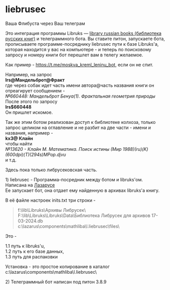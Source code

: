 # liebrusec
Ваша Флибуста через Ваш телеграм

Это интеграция программы Libruks — [library russian books (библиотека русских книг)](https://libruks.wordpress.com) и телеграммного бота. Вы ставите питон, запускаете бота, прописываете программе-посреднику liebrusec пути к базе Libruks'a, которая находится у вас на компьютере - и теперь по поисковому запросу и номеру книги бот перешлет вам в телегу желаемое.

Как пример - https://t.me/moskva_kreml_leninu_bot, если он не спит.

Например, на запрос <br>
__lrs@Мандельброт@Фракт__ <br>
где через собак идет часть имени автора@часть названия книги он отреагирует сообщением - <br>
_№660448: Мандельброт Бенуа(1). Фрактальная геометрия природы_ <br>
После этого по запросу <br>
__lrs$660448__ <br>
Он пришлет искомое. <br>

Так же этим ботом реализован доступ к библиотеке колхоза, только запрос целиком на оглавление и не разбит на две части - имени и названия, например - <br>
__kx3@ Клайн__ <br>
чтобы найти <br>
_№13620 - Клайн М. Математика. Поиск истины (Мир 1988)(ru)(K)(600dpi)(T)(294s)_MPop_.djvu_ <br>
и т.д.

Здесь пока только либрусековская часть.

1\) liebrusec - Программа-посредник между ботом и libruks'ом. Написана на [Лазарусе](https://lazarus-ide.org) <br>
Ее запускает бот, она отдает ему найденную в архивах libruks'а книгу.

В её файле настроек inits.txt три строки - 

> f:\lib\Libruks\Архивы Либрусек\ <br>
> F:\lib\Libruks\Libruks\Data\Библиотека Либрусек для архивов 17-03-2024.db<br>
> c:\lazarus\components\mathliba\l.liebrusec\files\

Это - 

1.1 путь к libruks'u,<br>
1.2 путь к его базе данных,<br>
1.3 путь для распаковки

Установка - это простое копирование в каталог c:\lazarus\components\mathliba\l.liebrusec\

2\) Телеграммный бот написан под питон 3.8.9
